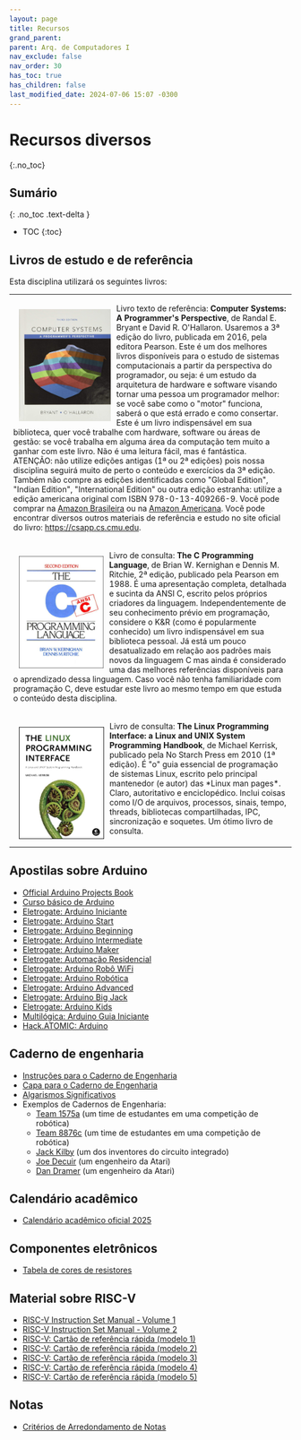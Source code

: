 ```yaml
---
layout: page
title: Recursos
grand_parent:
parent: Arq. de Computadores I
nav_exclude: false
nav_order: 30
has_toc: true
has_children: false
last_modified_date: 2024-07-06 15:07 -0300
---
```


# Recursos diversos
{:.no_toc}

## Sumário
{: .no_toc .text-delta }

* TOC
{:toc}

## Livros de estudo e de referência
Esta disciplina utilizará os seguintes livros:

<table>
  <tr>
    <td>
      <p><img src="/assets/disciplinas/arqcomp1/livros/csapp3ed.jpg"
             alt="Computer Systems: A Programmer's Perspective"
             style="float:left;height:200px;clear:both;margin: 10px 10px 10px 10px;" />
             Livro texto de referência: <b>Computer Systems: A Programmer's
             Perspective</b>, de Randal E. Bryant e David
             R. O'Hallaron. Usaremos a 3ª edição do livro, publicada em 2016,
             pela editora Pearson. Este é um dos melhores livros disponíveis
             para o estudo de sistemas computacionais a partir da perspectiva do
             programador, ou seja: é um estudo da arquitetura de hardware e
             software visando tornar uma pessoa um programador melhor: se você
             sabe como o "motor" funciona, saberá o que está errado e como
             consertar. Este é um livro indispensável em sua biblioteca, quer
             você trabalhe com hardware, software ou áreas de gestão: se você
             trabalha em alguma área da computação tem muito a ganhar com este
             livro. Não é uma leitura fácil, mas é fantástica.
             ATENÇÃO: não utilize edições antigas (1ª ou 2ª edições) pois
             nossa disciplina seguirá muito de perto o conteúdo e exercícios da
             3ª edição. Também não compre as edições identificadas como "Global
             Edition", "Indian Edition", "International Edition" ou outra edição
             estranha: utilize a edição americana original com ISBN
             978-0-13-409266-9. Você pode comprar na <a
  href="https://www.amazon.com.br/Computer-Systems-Programmers-Perspective-3rd/dp/013409266X">Amazon
             Brasileira</a> ou na <a
  href="https://www.amazon.com/Computer-Systems-Programmers-Perspective-3rd/dp/013409266X">Amazon
  Americana</a>. Você pode encontrar diversos outros materiais de referência e
             estudo no site oficial do livro: <a
             href="https://csapp.cs.cmu.edu/">https://csapp.cs.cmu.edu</a>.</p>
    </td>
  </tr>
  <tr>
    <td>
      <p><img src="/assets/disciplinas/arqcomp1/livros/KeR2ed.jpg"
              alt="The C Programming Language"
              style="float:left;height:200px;clear:both;margin: 10px 10px 10px 10px;" />
         Livro de consulta: <b>The C Programming Language</b>, de Brian
         W. Kernighan e Dennis M. Ritchie, 2ª edição, publicado pela Pearson
         em 1988. É uma apresentação completa, detalhada e sucinta da ANSI C,
         escrito pelos próprios criadores da linguagem. Independentemente de seu
         conhecimento prévio em programação, considere o K&R (como é
         popularmente conhecido) um livro indispensável em sua biblioteca
         pessoal. Já está um pouco desatualizado em relação aos padrões mais
         novos da linguagem C mas ainda é considerado uma das melhores
         referências disponíveis para o aprendizado dessa linguagem. Caso você
         não tenha familiaridade com programação C, deve estudar este livro ao
         mesmo tempo em que estuda o conteúdo desta disciplina.</p>
    </td>
  </tr>
  <tr>
    <td>
      <p><img src="/assets/disciplinas/arqcomp1/livros/tlpi.jpg"
              alt="The Linux Programming Interface"
              style="float:left;height:200px;clear:both;margin: 10px 10px 10px 10px;" />
         Livro de consulta: <b>The Linux Programming Interface: a Linux and UNIX
         System Programming Handbook</b>, de Michael Kerrisk, publicado pela
         No Starch Press em 2010 (1ª edição). É "o" guia essencial de
         programação de sistemas Linux, escrito pelo principal mantenedor (e
         autor) das *Linux man pages*. Claro, autoritativo e
         enciclopédico. Inclui coisas como I/O de arquivos, processos, sinais,
         tempo, threads, bibliotecas compartilhadas, IPC, sincronização e
         soquetes. Um ótimo livro de consulta.</p>
    </td>
  </tr>
</table>

## Apostilas sobre Arduino
* [Official Arduino Projects Book](/assets/arduino/arduino_projects_book.pdf)
* [Curso básico de
  Arduino](/assets/arduino/apostila_curso_basico_de_arduino.pdf)
* [Eletrogate: Arduino
  Iniciante](/assets/arduino/apostila_eletrogate_01_arduino_iniciante.pdf)
* [Eletrogate: Arduino
  Start](/assets/arduino/apostila_eletrogate_02_arduino_start.pdf)
* [Eletrogate: Arduino
  Beginning](/assets/arduino/apostila_eletrogate_03_arduino_beginning.pdf)
* [Eletrogate: Arduino
  Intermediate](/assets/arduino/apostila_eletrogate_04_arduino_intermediate.pdf)
* [Eletrogate: Arduino
  Maker](/assets/arduino/apostila_eletrogate_05_arduino_maker.pdf)
* [Eletrogate: Automação
  Residencial](/assets/arduino/apostila_eletrogate_06_automacao_residencial.pdf)
* [Eletrogate: Arduino Robô
  WiFi](/assets/arduino/apostila_eletrogate_07_arduino_robo_wifi.pdf)
* [Eletrogate: Arduino
  Robótica](/assets/arduino/apostila_eletrogate_08_arduino_robotica.pdf)
* [Eletrogate: Arduino
  Advanced](/assets/arduino/apostila_eletrogate_09_arduino_advanced.pdf)
* [Eletrogate: Arduino Big
  Jack](/assets/arduino/apostila_eletrogate_10_arduino_big_jack.pdf)
* [Eletrogate: Arduino
  Kids](/assets/arduino/apostila_eletrogate_11_arduino_kids.pdf)
* [Multilógica: Arduino Guia
  Iniciante](/assets/arduino/arduino_guia_iniciante_multilogica_Shop.pdf)
* [Hack.ATOMIC: Arduino](/assets/arduino/hack_atomic_arduino.pdf)

## Caderno de engenharia
* [Instruções para o Caderno de
  Engenharia](/assets/docs/caderno_engenharia/engineering_notebook.pdf)
* [Capa para o Caderno de
  Engenharia](/assets/docs/caderno_engenharia/capa_caderno_engenharia.pdf)
* [Algarismos
  Significativos](/assets/docs/caderno_engenharia/algarismos_significativos.pdf)
* Exemplos de Cadernos de Engenharia:
  * [Team 1575a](/assets/docs/caderno_engenharia/team1575a.pdf) (um time
    de estudantes em uma competição de robótica)
  * [Team 8876c](/assets/docs/caderno_engenharia/team8876c.pdf) (um time
    de estudantes em uma competição de robótica)
  * [Jack Kilby](/assets/docs/caderno_engenharia/jack_kilby.pdf) (um dos
    inventores do circuito integrado)
  * [Joe Decuir](/assets/docs/caderno_engenharia/joe_decuir_atari.pdf) (um
    engenheiro da Atari)
  * [Dan Dramer](/assets/docs/caderno_engenharia/dan_dramer_atari.pdf) (um
    engenheiro da Atari)

## Calendário acadêmico
* [Calendário acadêmico oficial 2025](/assets/docs/calendario_oficial_2025.pdf)

## Componentes eletrônicos
* [Tabela de cores de
  resistores](/assets/disciplinas/arqcomp1/tabela_resistores.pdf)

## Material sobre RISC-V
* [RISC-V Instruction Set Manual - Volume
  1](/assets/disciplinas/arqcomp1/riscv/riscv1.pdf)
* [RISC-V Instruction Set Manual - Volume
  2](/assets/disciplinas/arqcomp1/riscv/riscv2.pdf)
* [RISC-V: Cartão de referência rápida (modelo
  1)](/assets/disciplinas/arqcomp1/riscv/riscv_card1.pdf)
* [RISC-V: Cartão de referência rápida (modelo
  2)](/assets/disciplinas/arqcomp1/riscv/riscv_card2.pdf)
* [RISC-V: Cartão de referência rápida (modelo
  3)](/assets/disciplinas/arqcomp1/riscv/riscv_card3.pdf)
* [RISC-V: Cartão de referência rápida (modelo
  4)](/assets/disciplinas/arqcomp1/riscv/riscv_card4.pdf)
* [RISC-V: Cartão de referência rápida (modelo
  5)](/assets/disciplinas/arqcomp1/riscv/riscv_card5.pdf)

## Notas
* [Critérios de Arredondamento de Notas](/assets/docs/arredondamento.pdf)

